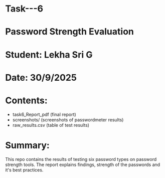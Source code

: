 # Task---6
# Password Strength Evaluation
# Student: Lekha Sri G
# Date: 30/9/2025

# Contents:
- task6_Report_pdf  (final report)
- screenshots/ (screenshots of passwordmeter results)
- raw_results.csv (table of test results)

# Summary:
This repo contains the results of testing six password types on password strength tools. The report explains findings, strength of the passwords and it's best practices.
